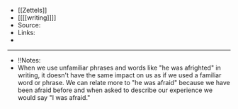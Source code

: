 - [[Zettels]] 
- [[[[writing]]]] 
- Source: 
- Links: 
- 
- --
- !!Notes:
- When we use unfamiliar phrases and words like "he was afrighted" in writing, it doesn't have the same impact on us as if we used a familiar word or phrase. We can relate more to "he was afraid" because we have been afraid before and when asked to describe our experience we would say "I was afraid."

